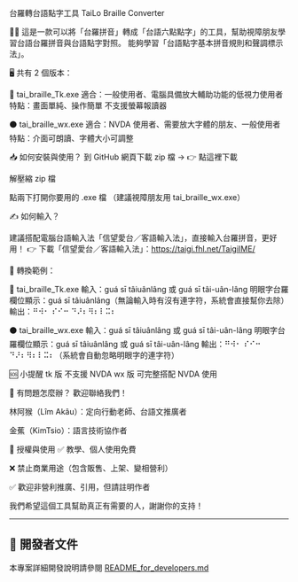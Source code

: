 台羅轉台語點字工具
TaiLo Braille Converter

🧑‍🎓 這是一款可以將「台羅拼音」轉成「台語六點點字」的工具，幫助視障朋友學習台語台羅拼音與台語點字對照。
能夠學習「台語點字基本拼音規則和聲調標示法」。

🖥️ 共有 2 個版本：

🔵 tai_braille_Tk.exe
適合：一般使用者、電腦具備放大輔助功能的低視力使用者
特點：畫面單純、操作簡單
不支援螢幕報讀器

⚫ tai_braille_wx.exe
適合：NVDA 使用者、需要放大字體的朋友、一般使用者
特點：介面可朗讀、字體大小可調整

📥 如何安裝與使用？
到 GitHub 網頁下載 zip 檔 → 👉 點這裡下載

解壓縮 zip 檔

點兩下打開你要用的 .exe 檔
（建議視障朋友用 tai_braille_wx.exe）

✍️ 如何輸入？

建議搭配電腦台語輸入法「信望愛台／客語輸入法」，直接輸入台羅拼音，更好用！
👉 下載「信望愛台／客語輸入法」：https://taigi.fhl.net/TaigiIME/

🔡 轉換範例：

🔵 tai_braille_Tk.exe
輸入：guá sī tâiuânlâng 或 guá sī tâi-uân-lâng
明眼字台羅欄位顯示：guá sī tâiuânlâng（無論輸入時有沒有連字符，系統會直接幫你去除）
輸出：⠛⠺⠂ ⠎⠊⠒ ⠙⠜⠆⠻⠆⠇⠭⠆

⚫ tai_braille_wx.exe
輸入：guá sī tâiuânlâng 或 guá sī tâi-uân-lâng
明眼字台羅欄位顯示：guá sī tâiuânlâng 或 guá sī tâi-uân-lâng
輸出：⠛⠺⠂ ⠎⠊⠒ ⠙⠜⠆⠻⠆⠇⠭⠆（系統會自動忽略明眼字的連字符）

🆘 小提醒
tk 版 不支援 NVDA
wx 版 可完整搭配 NVDA 使用

🙋 有問題怎麼辦？
歡迎聯絡我們！

林阿猴（Lîm Akâu）：定向行動老師、台語文推廣者

金蕉（KimTsio）：語言技術協作者

📜 授權與使用
✅ 教學、個人使用免費

❌ 禁止商業用途（包含販售、上架、變相營利）

✅ 歡迎非營利推廣、引用，但請註明作者

我們希望這個工具幫助真正有需要的人，謝謝你的支持！

---

## 📂 開發者文件

本專案詳細開發說明請參閱 [README_for_developers.md](README_for_developers.md)

